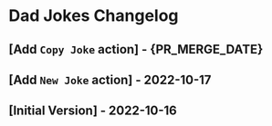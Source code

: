 # Dad Jokes Changelog

## [Add `Copy Joke` action] - {PR_MERGE_DATE}

## [Add `New Joke` action] - 2022-10-17

## [Initial Version] - 2022-10-16